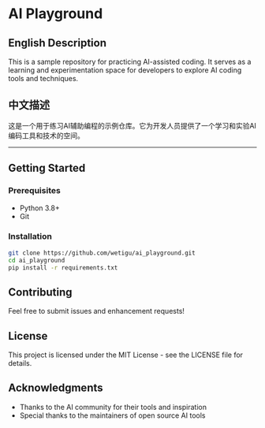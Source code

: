# AI Playground

## English Description
This is a sample repository for practicing AI-assisted coding. It serves as a learning and experimentation space for developers to explore AI coding tools and techniques.

## 中文描述
这是一个用于练习AI辅助编程的示例仓库。它为开发人员提供了一个学习和实验AI编码工具和技术的空间。

---

## Getting Started

### Prerequisites
- Python 3.8+
- Git

### Installation
```bash
git clone https://github.com/wetigu/ai_playground.git
cd ai_playground
pip install -r requirements.txt
```

## Contributing
Feel free to submit issues and enhancement requests!

## License
This project is licensed under the MIT License - see the LICENSE file for details.

## Acknowledgments
- Thanks to the AI community for their tools and inspiration
- Special thanks to the maintainers of open source AI tools